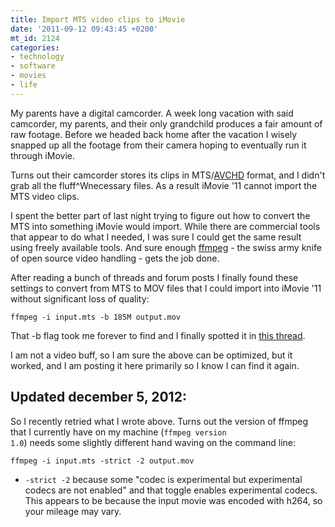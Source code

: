 ```yaml
---
title: Import MTS video clips to iMovie
date: '2011-09-12 09:43:45 +0200'
mt_id: 2124
categories:
- technology
- software
- movies
- life
---
```

My parents have a digital camcorder. A week long vacation with said camcorder, my parents, and their only grandchild produces a fair amount of raw footage. Before we headed back home after the vacation I wisely snapped up all the footage from their camera hoping to eventually run it through iMovie.

Turns out their camcorder stores its clips in MTS/[AVCHD](http://en.wikipedia.org/wiki/AVCHD) format, and I didn't grab all the fluff^Wnecessary files. As a result iMovie '11 cannot import the MTS video clips.


<!--more-->

I spent the better part of last night trying to figure out how to convert the MTS into something iMovie would import. While there are commercial tools that appear to do what I needed, I was sure I could get the same result using freely available tools. And sure enough [ffmpeg](http://ffmpeg.org) - the swiss army knife of open source video handling - gets the job done.

After reading a bunch of threads and forum posts I finally found these settings to convert from MTS to MOV files that I could import into iMovie '11 without significant loss of quality:

    ffmpeg -i input.mts -b 185M output.mov

That -b flag took me forever to find and I finally spotted it in [this thread](http://vimeo.com/groups/cinelerra/forumthread:3721).

I am not a video buff, so I am sure the above can be optimized, but it worked, and I am posting it here primarily so I know I can find it again.

## Updated december 5, 2012:

So I recently retried what I wrote above. Turns out the version of ffmpeg that I currently have on my machine (<code>ffmpeg version 1.0</code>) needs some slightly different hand waving on the command line:

    ffmpeg -i input.mts -strict -2 output.mov

* <code>-strict -2</code> because some "codec is experimental but experimental codecs are not enabled" and that toggle enables experimental codecs. This appears to be because the input movie was encoded with h264, so your mileage may vary.
